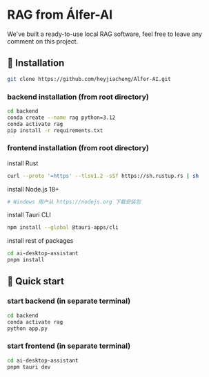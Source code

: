 # RAG from Álfer-AI
We've built a ready-to-use local RAG software, feel free to leave any comment on this project.
## 🔧 Installation
```bash
git clone https://github.com/heyjiacheng/Alfer-AI.git
```
### backend installation (from root directory)
```bash
cd backend
conda create --name rag python=3.12
conda activate rag
pip install -r requirements.txt
```
### frontend installation (from root directory)

install Rust
```bash
curl --proto '=https' --tlsv1.2 -sSf https://sh.rustup.rs | sh
```
install Node.js 18+
```bash
# Windows 用户从 https://nodejs.org 下载安装包
```
install Tauri CLI
```bash
npm install --global @tauri-apps/cli
```
install rest of packages
```bash
cd ai-desktop-assistant
pnpm install
```

## 🌟 Quick start
### start backend (in separate terminal)
```bash
cd backend
conda activate rag
python app.py
```
### start frontend (in separate terminal)
```bash
cd ai-desktop-assistant
pnpm tauri dev
```
